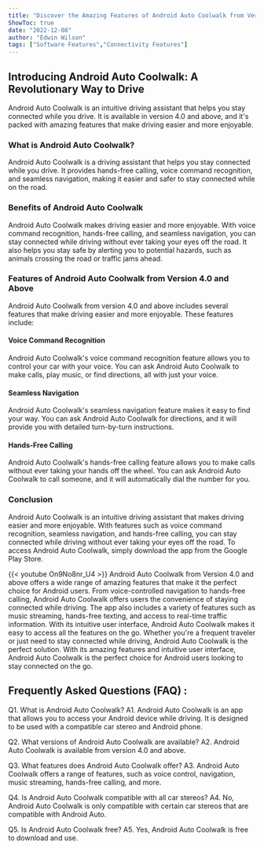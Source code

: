 ```yaml
---
title: "Discover the Amazing Features of Android Auto Coolwalk from Version 4.0 and Above!"
ShowToc: true 
date: "2022-12-08"
author: "Edwin Wilson" 
tags: ["Software Features","Connectivity Features"]
---
```

<h2>Introducing Android Auto Coolwalk: A Revolutionary Way to Drive</h2>

Android Auto Coolwalk is an intuitive driving assistant that helps you stay connected while you drive. It is available in version 4.0 and above, and it's packed with amazing features that make driving easier and more enjoyable.

<h3>What is Android Auto Coolwalk?</h3>

Android Auto Coolwalk is a driving assistant that helps you stay connected while you drive. It provides hands-free calling, voice command recognition, and seamless navigation, making it easier and safer to stay connected while on the road.

<h3>Benefits of Android Auto Coolwalk</h3>

Android Auto Coolwalk makes driving easier and more enjoyable. With voice command recognition, hands-free calling, and seamless navigation, you can stay connected while driving without ever taking your eyes off the road. It also helps you stay safe by alerting you to potential hazards, such as animals crossing the road or traffic jams ahead.

<h3>Features of Android Auto Coolwalk from Version 4.0 and Above</h3>

Android Auto Coolwalk from version 4.0 and above includes several features that make driving easier and more enjoyable. These features include:

<h4>Voice Command Recognition</h4>

Android Auto Coolwalk's voice command recognition feature allows you to control your car with your voice. You can ask Android Auto Coolwalk to make calls, play music, or find directions, all with just your voice.

<h4>Seamless Navigation</h4>

Android Auto Coolwalk's seamless navigation feature makes it easy to find your way. You can ask Android Auto Coolwalk for directions, and it will provide you with detailed turn-by-turn instructions.

<h4>Hands-Free Calling</h4>

Android Auto Coolwalk's hands-free calling feature allows you to make calls without ever taking your hands off the wheel. You can ask Android Auto Coolwalk to call someone, and it will automatically dial the number for you.

<h3>Conclusion</h3>

Android Auto Coolwalk is an intuitive driving assistant that makes driving easier and more enjoyable. With features such as voice command recognition, seamless navigation, and hands-free calling, you can stay connected while driving without ever taking your eyes off the road. To access Android Auto Coolwalk, simply download the app from the Google Play Store.

{{< youtube On9No8nr_U4 >}} 
Android Auto Coolwalk from Version 4.0 and above offers a wide range of amazing features that make it the perfect choice for Android users. From voice-controlled navigation to hands-free calling, Android Auto Coolwalk offers users the convenience of staying connected while driving. The app also includes a variety of features such as music streaming, hands-free texting, and access to real-time traffic information. With its intuitive user interface, Android Auto Coolwalk makes it easy to access all the features on the go. Whether you're a frequent traveler or just need to stay connected while driving, Android Auto Coolwalk is the perfect solution. With its amazing features and intuitive user interface, Android Auto Coolwalk is the perfect choice for Android users looking to stay connected on the go.

## Frequently Asked Questions (FAQ) :
Q1. What is Android Auto Coolwalk?
A1. Android Auto Coolwalk is an app that allows you to access your Android device while driving. It is designed to be used with a compatible car stereo and Android phone.

Q2. What versions of Android Auto Coolwalk are available?
A2. Android Auto Coolwalk is available from version 4.0 and above.

Q3. What features does Android Auto Coolwalk offer?
A3. Android Auto Coolwalk offers a range of features, such as voice control, navigation, music streaming, hands-free calling, and more.

Q4. Is Android Auto Coolwalk compatible with all car stereos?
A4. No, Android Auto Coolwalk is only compatible with certain car stereos that are compatible with Android Auto.

Q5. Is Android Auto Coolwalk free?
A5. Yes, Android Auto Coolwalk is free to download and use.


